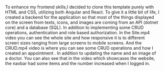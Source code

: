 To enhance my frontend skills,I decided to clone this template purely with HTML and CSS, utilizing both Angular and React. To give it a little bit of life, I created a backend for the application so that most of the things displayed on the screen from texts, icons, and images are coming from an API (dotnet core) and a database (SQL). In addition to implementing some CRUD operations, authentication and role based authorization. In the Site.mp4 video you can see the whole site and how responsive it is to different screen sizes ranging from large screens to mobile screens. And the CRUD.mp4 video is where you can see some CRUD operations and how I created an appointment . In addition to updating the name and an image of a doctor. You can also see that in the video which showcases the website, the navbar had some items and the number increased when I logged in.
